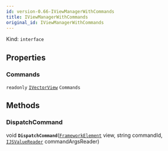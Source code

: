 ```yaml
---
id: version-0.66-IViewManagerWithCommands
title: IViewManagerWithCommands
original_id: IViewManagerWithCommands
---
```


Kind: `interface`



## Properties
### Commands
`readonly`  [`IVectorView`](https://docs.microsoft.com/uwp/api/Windows.Foundation.Collections.IVectorView-1)<string> `Commands`



## Methods
### DispatchCommand
void **`DispatchCommand`**([`FrameworkElement`](https://docs.microsoft.com/uwp/api/Windows.UI.Xaml.FrameworkElement) view, string commandId, [`IJSValueReader`](IJSValueReader) commandArgsReader)




